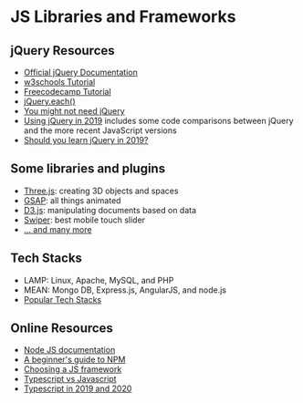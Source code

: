 # JS Libraries and Frameworks

## jQuery Resources

- [Official jQuery Documentation](https://api.jquery.com/)
- [w3schools Tutorial](https://www.w3schools.com/jquery/default.asp)
- [Freecodecamp Tutorial](https://www.freecodecamp.org/learn/front-end-libraries/jquery/)
- [jQuery.each()](https://www.yogihosting.com/jquery-each/)
- [You might not need jQuery](https://youmightnotneedjquery.com/)
- [Using jQuery in 2019](https://blog.logrocket.com/using-jquery-in-2019/) includes some code comparisons between jQuery and the more recent JavaScript versions
- [Should you learn jQuery in 2019?](https://flaviocopes.com/jquery/)

## Some libraries and plugins

- [Three.js](https://threejs.org/): creating 3D objects and spaces
- [GSAP](https://greensock.com/gsap/): all things animated
- [D3.js](https://d3js.org/): manipulating documents based on data
- [Swiper](https://swiperjs.com/): best mobile touch slider
- [... and many more](https://www.javascripting.com/)

## Tech Stacks

- LAMP: Linux, Apache, MySQL, and PHP
- MEAN: Mongo DB, Express.js, AngularJS, and node.js
- [Popular Tech Stacks](https://stackshare.io/stacks)

## Online Resources

- [Node JS documentation](https://nodejs.org/en/docs/)
- [A beginner's guide to NPM](https://www.sitepoint.com/beginners-guide-node-package-manager/)
- [Choosing a JS framework](https://medium.com/@ZombieCodeKill/choosing-a-javascript-framework-535745d0ab90)
- [Typescript vs Javascript](https://www.guru99.com/typescript-vs-javascript.html)
- [Typescript in 2019 and 2020](https://medium.com/@jtomaszewski/why-typescript-is-the-best-way-to-write-front-end-in-2019-feb855f9b164)
